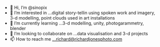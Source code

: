- 👋 Hi, I’m @sinopix
- 👀 I’m interested in ...digital story-tellin using spoken work and imagery, 3-d modelling, point clouds used in art installations 
- 🌱 I’m currently learning ...3-d modelling, unity, photogarammetry, blender
- 💞️ I’m looking to collaborate on ...data visualisation and 3-d projects 
- 📫 How to reach me ...richard@richardjonesphoto.com

<!---
sinopix/sinopix is a ✨ special ✨ repository because its `README.md` (this file) appears on your GitHub profile.
You can click the Preview link to take a look at your changes.
--->
